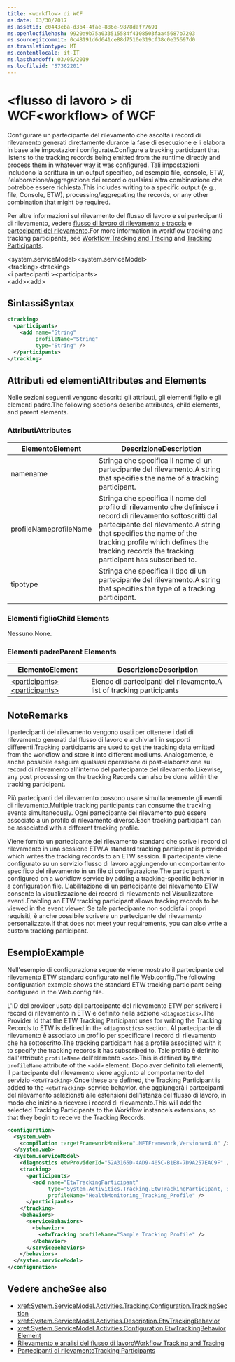 ```yaml
---
title: <workflow> di WCF
ms.date: 03/30/2017
ms.assetid: c0443eba-d3b4-4fae-886e-9878daf77691
ms.openlocfilehash: 9920a9b75a033515584f4108503faa45687b7203
ms.sourcegitcommit: 0c48191d6d641ce88d7510e319cf38c0e35697d0
ms.translationtype: MT
ms.contentlocale: it-IT
ms.lasthandoff: 03/05/2019
ms.locfileid: "57362201"
---
```

# <a name="workflow-of-wcf"></a><span data-ttu-id="3e7c8-102">\<flusso di lavoro > di WCF</span><span class="sxs-lookup"><span data-stu-id="3e7c8-102">\<workflow> of WCF</span></span>
<span data-ttu-id="3e7c8-103">Configurare un partecipante del rilevamento che ascolta i record di rilevamento generati direttamente durante la fase di esecuzione e li elabora in base alle impostazioni configurate.</span><span class="sxs-lookup"><span data-stu-id="3e7c8-103">Configure a tracking participant that listens to the tracking records being emitted from the runtime directly and process them in whatever way it was configured.</span></span> <span data-ttu-id="3e7c8-104">Tali impostazioni includono la scrittura in un output specifico, ad esempio file, console, ETW, l'elaborazione/aggregazione dei record o qualsiasi altra combinazione che potrebbe essere richiesta.</span><span class="sxs-lookup"><span data-stu-id="3e7c8-104">This includes writing to a specific output (e.g., file, Console, ETW), processing/aggregating the records, or any other combination that might be required.</span></span>  
  
 <span data-ttu-id="3e7c8-105">Per altre informazioni sul rilevamento del flusso di lavoro e sui partecipanti di rilevamento, vedere [flusso di lavoro di rilevamento e traccia](../../../../../docs/framework/windows-workflow-foundation/workflow-tracking-and-tracing.md) e [partecipanti del rilevamento](../../../../../docs/framework/windows-workflow-foundation/tracking-participants.md).</span><span class="sxs-lookup"><span data-stu-id="3e7c8-105">For more information in workflow tracking and tracking participants, see [Workflow Tracking and Tracing](../../../../../docs/framework/windows-workflow-foundation/workflow-tracking-and-tracing.md) and [Tracking Participants](../../../../../docs/framework/windows-workflow-foundation/tracking-participants.md).</span></span>  
  
 <span data-ttu-id="3e7c8-106">\<system.serviceModel></span><span class="sxs-lookup"><span data-stu-id="3e7c8-106">\<system.serviceModel></span></span>  
<span data-ttu-id="3e7c8-107">\<tracking></span><span class="sxs-lookup"><span data-stu-id="3e7c8-107">\<tracking></span></span>  
<span data-ttu-id="3e7c8-108">\<i partecipanti ></span><span class="sxs-lookup"><span data-stu-id="3e7c8-108">\<participants></span></span>  
<span data-ttu-id="3e7c8-109">\<add></span><span class="sxs-lookup"><span data-stu-id="3e7c8-109">\<add></span></span>  
  
## <a name="syntax"></a><span data-ttu-id="3e7c8-110">Sintassi</span><span class="sxs-lookup"><span data-stu-id="3e7c8-110">Syntax</span></span>  
  
```xml  
<tracking>
  <participants>
    <add name="String"
         profileName="String"
         type="String" />
  </participants>
</tracking>
```  
  
## <a name="attributes-and-elements"></a><span data-ttu-id="3e7c8-111">Attributi ed elementi</span><span class="sxs-lookup"><span data-stu-id="3e7c8-111">Attributes and Elements</span></span>  
 <span data-ttu-id="3e7c8-112">Nelle sezioni seguenti vengono descritti gli attributi, gli elementi figlio e gli elementi padre.</span><span class="sxs-lookup"><span data-stu-id="3e7c8-112">The following sections describe attributes, child elements, and parent elements.</span></span>  
  
### <a name="attributes"></a><span data-ttu-id="3e7c8-113">Attributi</span><span class="sxs-lookup"><span data-stu-id="3e7c8-113">Attributes</span></span>  
  
|<span data-ttu-id="3e7c8-114">Elemento</span><span class="sxs-lookup"><span data-stu-id="3e7c8-114">Element</span></span>|<span data-ttu-id="3e7c8-115">Descrizione</span><span class="sxs-lookup"><span data-stu-id="3e7c8-115">Description</span></span>|  
|-------------|-----------------|  
|<span data-ttu-id="3e7c8-116">name</span><span class="sxs-lookup"><span data-stu-id="3e7c8-116">name</span></span>|<span data-ttu-id="3e7c8-117">Stringa che specifica il nome di un partecipante del rilevamento.</span><span class="sxs-lookup"><span data-stu-id="3e7c8-117">A string that specifies the name of a tracking participant.</span></span>|  
|<span data-ttu-id="3e7c8-118">profileName</span><span class="sxs-lookup"><span data-stu-id="3e7c8-118">profileName</span></span>|<span data-ttu-id="3e7c8-119">Stringa che specifica il nome del profilo di rilevamento che definisce i record di rilevamento sottoscritti dal partecipante del rilevamento.</span><span class="sxs-lookup"><span data-stu-id="3e7c8-119">A string that specifies the name of the tracking profile which defines the tracking records the tracking participant has subscribed to.</span></span>|  
|<span data-ttu-id="3e7c8-120">tipo</span><span class="sxs-lookup"><span data-stu-id="3e7c8-120">type</span></span>|<span data-ttu-id="3e7c8-121">Stringa che specifica il tipo di un partecipante del rilevamento.</span><span class="sxs-lookup"><span data-stu-id="3e7c8-121">A string that specifies the type of a tracking participant.</span></span>|  
  
### <a name="child-elements"></a><span data-ttu-id="3e7c8-122">Elementi figlio</span><span class="sxs-lookup"><span data-stu-id="3e7c8-122">Child Elements</span></span>  
 <span data-ttu-id="3e7c8-123">Nessuno.</span><span class="sxs-lookup"><span data-stu-id="3e7c8-123">None.</span></span>  
  
### <a name="parent-elements"></a><span data-ttu-id="3e7c8-124">Elementi padre</span><span class="sxs-lookup"><span data-stu-id="3e7c8-124">Parent Elements</span></span>  
  
|<span data-ttu-id="3e7c8-125">Elemento</span><span class="sxs-lookup"><span data-stu-id="3e7c8-125">Element</span></span>|<span data-ttu-id="3e7c8-126">Descrizione</span><span class="sxs-lookup"><span data-stu-id="3e7c8-126">Description</span></span>|  
|-------------|-----------------|  
|[<span data-ttu-id="3e7c8-127">\<participants></span><span class="sxs-lookup"><span data-stu-id="3e7c8-127">\<participants></span></span>](../../../../../docs/framework/configure-apps/file-schema/windows-workflow-foundation/participants.md)|<span data-ttu-id="3e7c8-128">Elenco di partecipanti del rilevamento.</span><span class="sxs-lookup"><span data-stu-id="3e7c8-128">A list of tracking participants</span></span>|  
  
## <a name="remarks"></a><span data-ttu-id="3e7c8-129">Note</span><span class="sxs-lookup"><span data-stu-id="3e7c8-129">Remarks</span></span>  
 <span data-ttu-id="3e7c8-130">I partecipanti del rilevamento vengono usati per ottenere i dati di rilevamento generati dal flusso di lavoro e archiviarli in supporti differenti.</span><span class="sxs-lookup"><span data-stu-id="3e7c8-130">Tracking participants are used to get the tracking data emitted from the workflow and store it into different mediums.</span></span> <span data-ttu-id="3e7c8-131">Analogamente, è anche possibile eseguire qualsiasi operazione di post-elaborazione sui record di rilevamento all'interno del partecipante del rilevamento.</span><span class="sxs-lookup"><span data-stu-id="3e7c8-131">Likewise, any post processing on the tracking Records can also be done within the tracking participant.</span></span>  
  
 <span data-ttu-id="3e7c8-132">Più partecipanti del rilevamento possono usare simultaneamente gli eventi di rilevamento.</span><span class="sxs-lookup"><span data-stu-id="3e7c8-132">Multiple tracking participants can consume the tracking events simultaneously.</span></span> <span data-ttu-id="3e7c8-133">Ogni partecipante del rilevamento può essere associato a un profilo di rilevamento diverso.</span><span class="sxs-lookup"><span data-stu-id="3e7c8-133">Each tracking participant can be associated with a different tracking profile.</span></span>  
  
 <span data-ttu-id="3e7c8-134">Viene fornito un partecipante del rilevamento standard che scrive i record di rilevamento in una sessione ETW.</span><span class="sxs-lookup"><span data-stu-id="3e7c8-134">A standard tracking participant is provided which writes the tracking records to an ETW session.</span></span> <span data-ttu-id="3e7c8-135">Il partecipante viene configurato su un servizio flusso di lavoro aggiungendo un comportamento specifico del rilevamento in un file di configurazione.</span><span class="sxs-lookup"><span data-stu-id="3e7c8-135">The participant is configured on a workflow service by adding a tracking-specific behavior in a configuration file.</span></span> <span data-ttu-id="3e7c8-136">L'abilitazione di un partecipante del rilevamento ETW consente la visualizzazione dei record di rilevamento nel Visualizzatore eventi.</span><span class="sxs-lookup"><span data-stu-id="3e7c8-136">Enabling an ETW tracking participant allows tracking records to be viewed in the event viewer.</span></span> <span data-ttu-id="3e7c8-137">Se tale partecipante non soddisfa i propri requisiti, è anche possibile scrivere un partecipante del rilevamento personalizzato.</span><span class="sxs-lookup"><span data-stu-id="3e7c8-137">If that does not meet your requirements, you can also write a custom tracking participant.</span></span>  
  
## <a name="example"></a><span data-ttu-id="3e7c8-138">Esempio</span><span class="sxs-lookup"><span data-stu-id="3e7c8-138">Example</span></span>  
 <span data-ttu-id="3e7c8-139">Nell'esempio di configurazione seguente viene mostrato il partecipante del rilevamento ETW standard configurato nel file Web.config.</span><span class="sxs-lookup"><span data-stu-id="3e7c8-139">The following configuration example shows the standard ETW tracking participant being configured in the Web.config file.</span></span>  
  
 <span data-ttu-id="3e7c8-140">L'ID del provider usato dal partecipante del rilevamento ETW per scrivere i record di rilevamento in ETW è definito nella sezione `<diagnostics>`.</span><span class="sxs-lookup"><span data-stu-id="3e7c8-140">The Provider Id that the ETW Tracking Participant uses for writing the Tracking Records to ETW is defined in the `<diagnostics>` section.</span></span> <span data-ttu-id="3e7c8-141">Al partecipante di rilevamento è associato un profilo per specificare i record di rilevamento che ha sottoscritto.</span><span class="sxs-lookup"><span data-stu-id="3e7c8-141">The tracking participant has a profile associated with it to specify the tracking records it has subscribed to.</span></span> <span data-ttu-id="3e7c8-142">Tale profilo è definito dall'attributo `profileName` dell'elemento `<add>`.</span><span class="sxs-lookup"><span data-stu-id="3e7c8-142">This is defined by the `profileName` attribute of the `<add>` element.</span></span> <span data-ttu-id="3e7c8-143">Dopo aver definito tali elementi, il partecipante del rilevamento viene aggiunto al comportamento del servizio `<etwTracking>`,</span><span class="sxs-lookup"><span data-stu-id="3e7c8-143">Once these are defined, the Tracking Participant is added to the `<etwTracking>` service behavior.</span></span> <span data-ttu-id="3e7c8-144">che aggiungerà i partecipanti del rilevamento selezionati alle estensioni dell'istanza del flusso di lavoro, in modo che inizino a ricevere i record di rilevamento.</span><span class="sxs-lookup"><span data-stu-id="3e7c8-144">This will add the selected Tracking Participants to the Workflow instance’s extensions, so that they begin to receive the Tracking Records.</span></span>  
  
```xml  
<configuration>
  <system.web>
    <compilation targetFrameworkMoniker=".NETFramework,Version=v4.0" />
  </system.web>
  <system.serviceModel>
    <diagnostics etwProviderId="52A3165D-4AD9-405C-B1E8-7D9A257EAC9F" />
    <tracking>
      <participants>
        <add name="EtwTrackingParticipant"
             type="System.Activities.Tracking.EtwTrackingParticipant, System.Activities, Version=4.0.0.0, Culture=neutral, PublicKeyToken=31bf3856ad364e35"
             profileName="HealthMonitoring_Tracking_Profile" />
      </participants>
    </tracking>
    <behaviors>
      <serviceBehaviors>
        <behavior>
          <etwTracking profileName="Sample Tracking Profile" />
        </behavior>
      </serviceBehaviors>
    </behaviors>
  </system.serviceModel>
</configuration>
```  
  
## <a name="see-also"></a><span data-ttu-id="3e7c8-145">Vedere anche</span><span class="sxs-lookup"><span data-stu-id="3e7c8-145">See also</span></span>
- <xref:System.ServiceModel.Activities.Tracking.Configuration.TrackingSection>
- <xref:System.ServiceModel.Activities.Description.EtwTrackingBehavior>
- <xref:System.ServiceModel.Activities.Configuration.EtwTrackingBehaviorElement>
- [<span data-ttu-id="3e7c8-146">Rilevamento e analisi del flusso di lavoro</span><span class="sxs-lookup"><span data-stu-id="3e7c8-146">Workflow Tracking and Tracing</span></span>](../../../../../docs/framework/windows-workflow-foundation/workflow-tracking-and-tracing.md)
- [<span data-ttu-id="3e7c8-147">Partecipanti di rilevamento</span><span class="sxs-lookup"><span data-stu-id="3e7c8-147">Tracking Participants</span></span>](../../../../../docs/framework/windows-workflow-foundation/tracking-participants.md)
